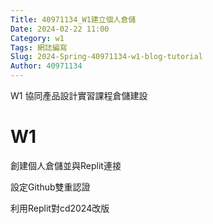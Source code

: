 ```yaml
---
Title: 40971134_W1建立個人倉儲
Date: 2024-02-22 11:00
Category: w1
Tags: 網誌編寫
Slug: 2024-Spring-40971134-w1-blog-tutorial
Author: 40971134
---
```


W1 協同產品設計實習課程倉儲建設

<!-- PELICAN_END_SUMMARY -->

# W1
創建個人倉儲並與Replit連接

設定Github雙重認證

利用Replit對cd2024改版